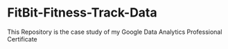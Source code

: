 # FitBit-Fitness-Track-Data
This Repository is the case study of my  Google Data Analytics Professional Certificate
